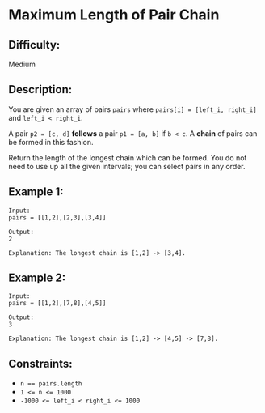 # Maximum Length of Pair Chain

## Difficulty: 
Medium

## Description: 
You are given an array of pairs `pairs` where `pairs[i] = [left_i, right_i]` and `left_i < right_i`.

A pair `p2 = [c, d]` **follows** a pair `p1 = [a, b]` if `b < c`. A **chain** of pairs can be formed in this fashion.

Return the length of the longest chain which can be formed. You do not need to use up all the given intervals; you can select pairs in any order.

## Example 1:

```plaintext
Input:
pairs = [[1,2],[2,3],[3,4]]

Output: 
2

Explanation: The longest chain is [1,2] -> [3,4].
```

## Example 2:

```plaintext
Input:
pairs = [[1,2],[7,8],[4,5]]

Output: 
3

Explanation: The longest chain is [1,2] -> [4,5] -> [7,8].
```

## Constraints:

- `n == pairs.length`
- `1 <= n <= 1000`
- `-1000 <= left_i < right_i <= 1000`